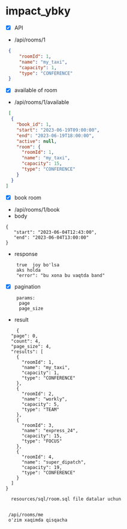 # impact_ybky

- [x] API
- /api/rooms/1
 ```json
  {
      "roomId": 1,
      "name": "my_taxi",
      "capacity": 1,
      "type": "CONFERENCE"
  }
 ```

- [x] available of room
- /api/rooms/1/available

```json
 [
  {
    "book_id": 1,
    "start": "2023-06-19T09:00:00",
    "end": "2023-06-19T18:00:00",
    "active": null,
    "room": {
      "roomId": 1,
      "name": "my_taxi",
      "capacity": 15,
      "type": "CONFERENCE"
    }
  }
]
```

-[x] book room
- /api/rooms/1/book
- body
 ```json5
{
	"start": "2023-06-04T12:43:00",
	"end": "2023-06-04T13:00:00"
}
```

- response
```text
    true  joy bo'lsa 
    aks holda 
    "error": "bu xona bu vaqtda band"
```

- [x] pagination
```text
    params:
     page
     page_size
```

- result
```json5
    {
  "page": 0,
  "count": 4,
  "page_size": 4,
  "results": [
    {
      "roomId": 1,
      "name": "my_taxi",
      "capacity": 1,
      "type": "CONFERENCE"
    },
    {
      "roomId": 2,
      "name": "workly",
      "capacity": 5,
      "type": "TEAM"
    },
    {
      "roomId": 3,
      "name": "express_24",
      "capacity": 15,
      "type": "FOCUS"
    },
    {
      "roomId": 4,
      "name": "super_dipatch",
      "capacity": 19,
      "type": "CONFERENCE"
    }
  ]
}
```
```text
  resources/sql/room.sql file datalar uchun
  
```
```text
 /api/rooms/me
 o'zim xaqimda qisqacha
```

